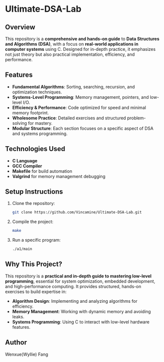 # Ultimate-DSA-Lab

## Overview
This repository is a **comprehensive and hands-on guide** to **Data Structures and Algorithms (DSA)**, with a focus on **real-world applications in computer systems** using C. Designed for in-depth practice, it emphasizes not just theory but also practical implementation, efficiency, and performance.

## Features
- **Fundamental Algorithms**: Sorting, searching, recursion, and optimization techniques.
- **Systems-Level Programming**: Memory management, pointers, and low-level I/O.
- **Efficiency & Performance**: Code optimized for speed and minimal memory footprint.
- **Wholesome Practice**: Detailed exercises and structured problem-solving for mastery.
- **Modular Structure**: Each section focuses on a specific aspect of DSA and systems programming.

## Technologies Used
- **C Language**
- **GCC Compiler**
- **Makefile** for build automation
- **Valgrind** for memory management debugging

## Setup Instructions
1. Clone the repository:
   ```sh
   git clone https://github.com/Vincamine/Ultimate-DSA-Lab.git
   ```
2. Compile the project:
   ```sh
   make
   ```
3. Run a specific program:
   ```sh
   ./a1/main
   ```

## Why This Project?
This repository is a **practical and in-depth guide to mastering low-level programming**, essential for system optimization, embedded development, and high-performance computing. It provides structured, hands-on exercises to build expertise in:
- **Algorithm Design**: Implementing and analyzing algorithms for efficiency.
- **Memory Management**: Working with dynamic memory and avoiding leaks.
- **Systems Programming**: Using C to interact with low-level hardware features.

## Author
Wenxue(Wyllie) Fang

